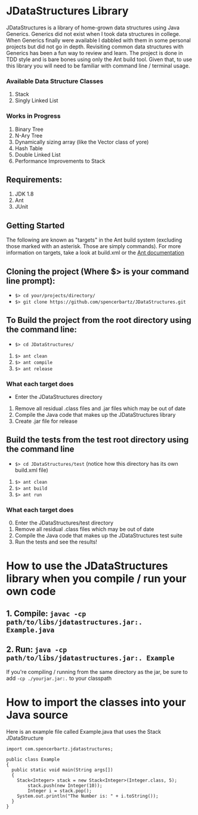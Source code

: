 # JDataStructures Library
JDataStructures is a library of home-grown data structures using Java Generics.
Generics did not exist when I took data structures in college. When Generics finally were
available I dabbled with them in some personal projects but did not go in depth.
Revisiting common data structures with Generics has been a fun way to review and learn.
The project is done in TDD style and is bare bones using only the Ant build tool.
Given that, to use this library you will need to be familiar with command line / terminal usage.

### Available Data Structure Classes
1. Stack
2. Singly Linked List

### Works in Progress
1. Binary Tree
2. N-Ary Tree
3. Dynamically sizing array (like the Vector class of yore)
4. Hash Table
5. Double Linked List
6. Performance Improvements to Stack

## Requirements:
1. JDK 1.8
2. Ant
3. JUnit

## Getting Started
The following are known as "targets" in the Ant build system (excluding those
marked with an asterisk. Those are simply commands). For more information on targets,
take a look at build.xml or the [Ant documentation](http://ant.apache.org/)

## Cloning the project (Where $> is your command line prompt):
* ```$> cd your/projects/directory/```
* ```$> git clone https://github.com/spencerbartz/JDataStructures.git```

## To Build the project from the root directory using the command line:
* ```$> cd JDataStructures/```
1. ```$> ant clean```
2. ```$> ant compile```
3. ```$> ant release```

### What each target does
* Enter the JDataStructures directory
1. Remove all residual .class files and .jar files which may be out of date
2. Compile the Java code that makes up the JDataStructures library
3. Create .jar file for release

## Build the tests from the test root directory using the command line
* ```$> cd JDataStructures/test``` (notice how this directory has its own build.xml file)
1. ```$> ant clean```
2. ```$> ant build```
3. ```$> ant run```

### What each target does
0. Enter the JDataStructures/test directory
1. Remove all residual .class files which may be out of date
2. Compile the Java code that makes up the JDataStructures test suite
3. Run the tests and see the results!

# How to use the JDataStructures library when you compile / run your own code
## 1. Compile: ```javac -cp path/to/libs/jdatastructures.jar:. Example.java ```
## 2. Run: ```java -cp path/to/libs/jdatastructures.jar:. Example```

If you're compiling / running from the same directory as the jar, be sure to add ```-cp ./yourjar.jar:.``` to your classpath

# How to import the classes into your Java source
Here is an example file called Example.java that uses the Stack JDataStructure
```
import com.spencerbartz.jdatastructures;

public class Example
{
  public static void main(String args[])
  {
    Stack<Integer> stack = new Stack<Integer>(Integer.class, 5);
		stack.push(new Integer(10));
		Integer i = stack.pop();
    System.out.println("The Number is: " + i.toString());
  }
}
```
